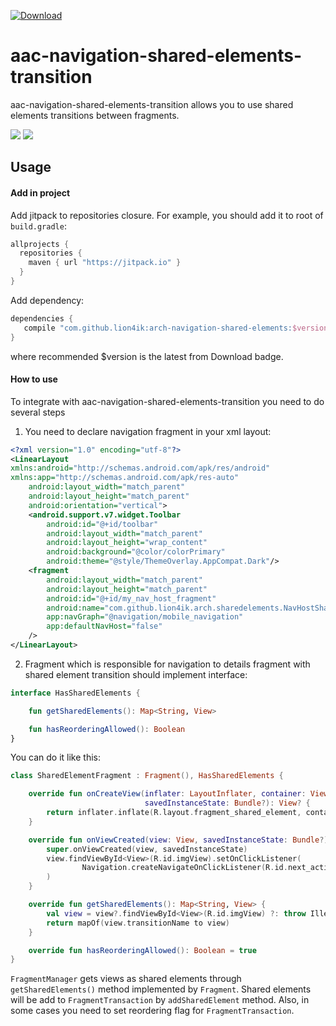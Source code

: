  [ ![Download](https://api.bintray.com/packages/lion4ik/maven/arch-navigation-shared-elements/images/download.svg?version=0.1) ](https://bintray.com/lion4ik/maven/arch-navigation-shared-elements/0.1/link)
 
# aac-navigation-shared-elements-transition

aac-navigation-shared-elements-transition allows you to use shared elements transitions between fragments.

![](https://media.giphy.com/media/WgN6RjVHZFjN8cMslm/giphy.gif)
![](https://media.giphy.com/media/tsUHmj7xr52HLRTeCo/giphy.gif)

## Usage

#### Add in project

Add jitpack to repositories closure. For example, you should add it to root
of `build.gradle`:

```groovy
allprojects {
  repositories {
    maven { url "https://jitpack.io" }
  }
}
```
	 
Add dependency:

```groovy
dependencies {
   compile "com.github.lion4ik:arch-navigation-shared-elements:$version"
}
```

where recommended $version is the latest from Download badge.

#### How to use

To integrate with aac-navigation-shared-elements-transition you need to do several steps

1. You need to declare navigation fragment in your xml layout:

```xml
<?xml version="1.0" encoding="utf-8"?>
<LinearLayout
xmlns:android="http://schemas.android.com/apk/res/android"
xmlns:app="http://schemas.android.com/apk/res-auto"
    android:layout_width="match_parent"
    android:layout_height="match_parent"
    android:orientation="vertical">
    <android.support.v7.widget.Toolbar
        android:id="@+id/toolbar"
        android:layout_width="match_parent"
        android:layout_height="wrap_content"
        android:background="@color/colorPrimary"
        android:theme="@style/ThemeOverlay.AppCompat.Dark"/>
    <fragment
        android:layout_width="match_parent"
        android:layout_height="match_parent"
        android:id="@+id/my_nav_host_fragment"
        android:name="com.github.lion4ik.arch.sharedelements.NavHostSharedElementsTransitionFragment"
        app:navGraph="@navigation/mobile_navigation"
        app:defaultNavHost="false"
    />
</LinearLayout>
```

2. Fragment which is responsible for navigation to details fragment with shared element transition should implement interface: 
```kotlin
interface HasSharedElements {

    fun getSharedElements(): Map<String, View>

    fun hasReorderingAllowed(): Boolean
}
```

You can do it like this:

```kotlin
class SharedElementFragment : Fragment(), HasSharedElements {

    override fun onCreateView(inflater: LayoutInflater, container: ViewGroup?,
                              savedInstanceState: Bundle?): View? {
        return inflater.inflate(R.layout.fragment_shared_element, container, false)
    }

    override fun onViewCreated(view: View, savedInstanceState: Bundle?) {
        super.onViewCreated(view, savedInstanceState)
        view.findViewById<View>(R.id.imgView).setOnClickListener(
                Navigation.createNavigateOnClickListener(R.id.next_action)
        )
    }

    override fun getSharedElements(): Map<String, View> {
        val view = view?.findViewById<View>(R.id.imgView) ?: throw IllegalArgumentException("view is null")
        return mapOf(view.transitionName to view)
    }

    override fun hasReorderingAllowed(): Boolean = true
}
```

`FragmentManager` gets views as shared elements through `getSharedElements()` method implemented by `Fragment`. Shared elements will be add to `FragmentTransaction` by `addSharedElement` method. Also, in some cases you need to set reordering flag for `FragmentTransaction`. 
